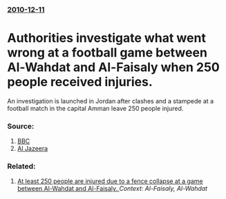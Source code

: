 ### [2010-12-11](/news/2010/12/11/index.md)

# Authorities investigate what went wrong at a football game between Al-Wahdat and Al-Faisaly when 250 people received injuries. 

An investigation is launched in Jordan after clashes and a stampede at a football match in the capital Amman leave 250 people injured.


### Source:

1. [BBC](http://www.bbc.co.uk/news/world-middle-east-11975950)
2. [Al Jazeera](http://english.aljazeera.net/video/middleeast/2010/12/20101211142020685574.html)

### Related:

1. [At least 250 people are injured due to a fence collapse at a game between Al-Wahdat and Al-Faisaly. ](/news/2010/12/10/at-least-250-people-are-injured-due-to-a-fence-collapse-at-a-game-between-al-wahdat-and-al-faisaly.md) _Context: Al-Faisaly, Al-Wahdat_
